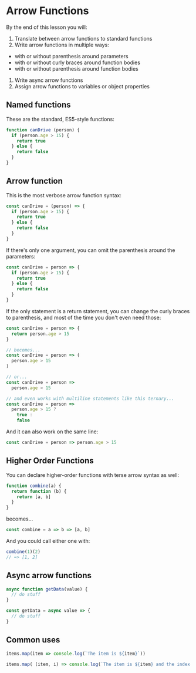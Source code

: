 # Arrow Functions

By the end of this lesson you will:

1. Translate between arrow functions to standard functions
1. Write arrow functions in multiple ways:
  - with or without parenthesis around parameters
  - with or without curly braces around function bodies
  - with or without parenthesis around function bodies
1. Write async arrow functions
1. Assign arrow functions to variables or object properties

## Named functions

These are the standard, ES5-style functions:

```js
function canDrive (person) {
  if (person.age > 15) {
    return true
  } else {
    return false
  }
}
```

## Arrow function

This is the most verbose arrow function syntax:

```js
const canDrive = (person) => {
  if (person.age > 15) {
    return true
  } else {
    return false
  }
}
```

If there's only one argument, you can omit the parenthesis around the parameters:

```js
const canDrive = person => {
  if (person.age > 15) {
    return true
  } else {
    return false
  }
}
```

If the only statement is a return statement, you can change the curly braces to parenthesis, and most of the time you don't even need those:

```js
const canDrive = person => {
  return person.age > 15
}

// becomes...
const canDrive = person => (
  person.age > 15
)

// or...
const canDrive = person =>
  person.age > 15

// and even works with multiline statements like this ternary...
const canDrive = person =>
  person.age > 15 ?
    true :
    false
```

And it can also work on the same line:

```js
const canDrive = person => person.age > 15
```

## Higher Order Functions

You can declare higher-order functions with terse arrow syntax as well:

```js
function combine(a) {
  return function (b) {
    return [a, b]
  }
}
```

becomes...

```js
const combine = a => b => [a, b]
```

And you could call either one with:

```js
combine(1)(2)
// => [1, 2]
```

## Async arrow functions

```js
async function getData(value) {
  // do stuff
}
```

```js
const getData = async value => {
  // do stuff
}
```

## Common uses

```js
items.map(item => console.log(`The item is ${item}`))

items.map( (item, i) => console.log(`The item is ${item} and the index is ${i}`))
```